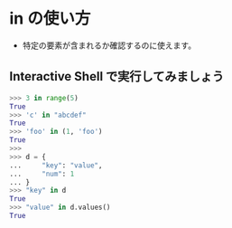 # in の使い方
* 特定の要素が含まれるか確認するのに使えます。

## Interactive Shell で実行してみましょう
```python
>>> 3 in range(5)
True
>>> 'c' in "abcdef"
True
>>> 'foo' in (1, 'foo')
True
>>>
>>> d = {
...     "key": "value",
...     "num": 1
... }
>>> "key" in d
True
>>> "value" in d.values()
True
```